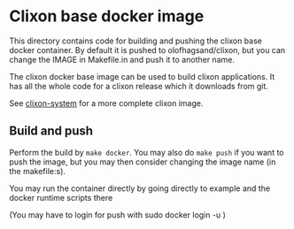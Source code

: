 # Clixon base docker image

This directory contains code for building and pushing the clixon base docker
container. By default it is pushed to olofhagsand/clixon, but you can change
the IMAGE in Makefile.in and push it to another name.

The clixon docker base image can be used to build clixon
applications. It has all the whole code for a clixon release which it
downloads from git.

See [clixon-system](../system/README.md) for a more complete clixon image.

## Build and push

Perform the build by `make docker`. 
You may also do `make push` if you want to push the image, but you may then consider changing the image name (in the makefile:s).

You may run the container directly by going directly to example and
the docker runtime scripts there

(You may have to login for push with sudo docker login -u <username>)

